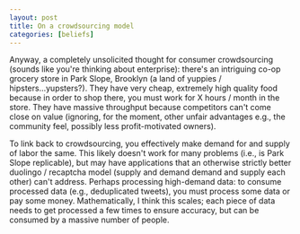 ```yaml
---
layout: post
title: On a crowdsourcing model
categories: [beliefs]
---
```


Anyway, a completely unsolicited thought for consumer crowdsourcing (sounds like you're thinking about enterprise): there's an intriguing co-op grocery store in Park Slope, Brooklyn (a land of yuppies / hipsters...yupsters?). They have very cheap, extremely high quality food because in order to shop there, you must work for X hours / month in the store. They have massive throughput because competitors can't come close on value (ignoring, for the moment, other unfair advantages e.g., the community feel, possibly less profit-motivated owners).

To link back to crowdsourcing, you effectively make demand for and supply of labor the same. This likely doesn't work for many problems (i.e., is Park Slope replicable), but may have applications that an otherwise strictly better duolingo / recaptcha model (supply and demand demand and supply each other) can't address. Perhaps processing high-demand data: to consume processed data (e.g., deduplicated tweets), you must process some data or pay some money. Mathematically, I think this scales; each piece of data needs to get processed a few times to ensure accuracy, but can be consumed by a massive number of people.